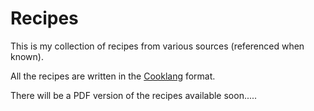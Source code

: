 # Recipes

This is my collection of recipes from various sources (referenced when known).

All the recipes are written in the [Cooklang](https://cooklang.org) format.

There will be a PDF version of the recipes available soon.....
